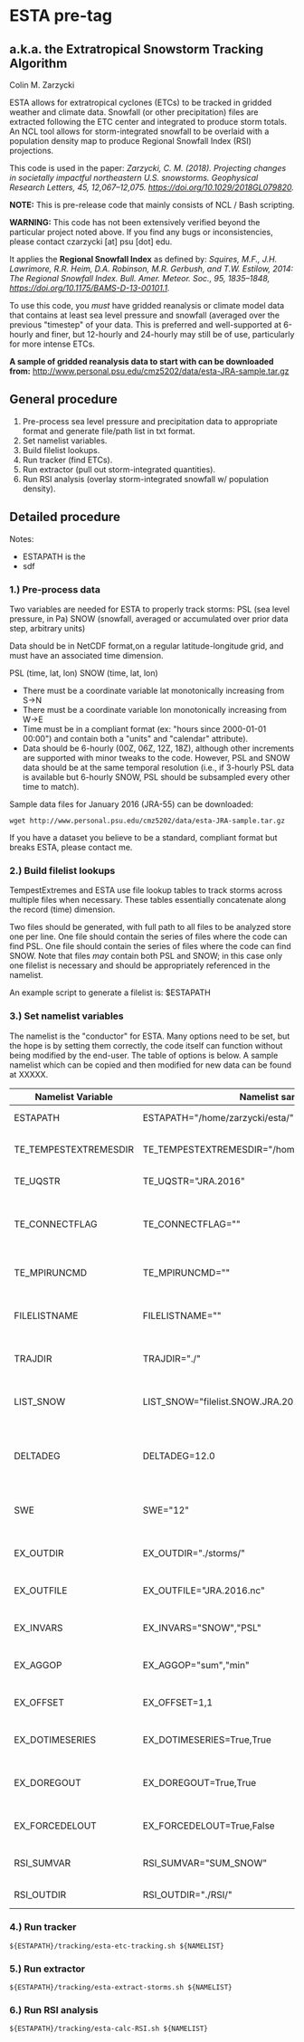 # ESTA pre-tag

## a.k.a. the Extratropical Snowstorm Tracking Algorithm

Colin M. Zarzycki

ESTA allows for extratropical cyclones (ETCs) to be tracked in gridded weather and climate data. Snowfall (or other precipitation) files are extracted following the ETC center and integrated to produce storm totals. An NCL tool allows for storm-integrated snowfall to be overlaid with a population density map to produce Regional Snowfall Index (RSI) projections.

This code is used in the paper:
_Zarzycki, C. M. (2018). Projecting changes in societally impactful northeastern U.S. snowstorms. Geophysical Research Letters, 45, 12,067–12,075. https://doi.org/10.1029/2018GL079820._

**NOTE:** This is pre-release code that mainly consists of NCL / Bash scripting.

**WARNING:** This code has not been extensively verified beyond the particular project noted above. If you find any bugs or inconsistencies, please contact czarzycki [at] psu [dot] edu.

It applies the **Regional Snowfall Index** as defined by:
_Squires, M.F., J.H. Lawrimore, R.R. Heim, D.A. Robinson, M.R. Gerbush, and T.W. Estilow, 2014: The Regional Snowfall Index. Bull. Amer. Meteor. Soc., 95, 1835–1848, https://doi.org/10.1175/BAMS-D-13-00101.1._

To use this code, you *must* have gridded reanalysis or climate model data that contains at least sea level pressure and snowfall (averaged over the previous "timestep" of your data. This is preferred and well-supported at 6-hourly and finer, but 12-hourly and 24-hourly may still be of use, particularly for more intense ETCs.

**A sample of gridded reanalysis data to start with can be downloaded from:** http://www.personal.psu.edu/cmz5202/data/esta-JRA-sample.tar.gz

## General procedure

1. Pre-process sea level pressure and precipitation data to appropriate format and generate file/path list in txt format.
2. Set namelist variables.
3. Build filelist lookups.
4. Run tracker (find ETCs).
5. Run extractor (pull out storm-integrated quantities).
6. Run RSI analysis (overlay storm-integrated snowfall w/ population density).

## Detailed procedure

Notes:
- ESTAPATH is the 
- sdf


### 1.) Pre-process data

Two variables are needed for ESTA to properly track storms:
PSL (sea level pressure, in Pa)
SNOW (snowfall, averaged or accumulated over prior data step, arbitrary units)

Data should be in NetCDF format,on a regular latitude-longitude grid, and must have an associated time dimension.

PSL (time, lat, lon)
SNOW (time, lat, lon)

- There must be a coordinate variable lat monotonically increasing from S->N
- There must be a coordinate variable lon monotonically increasing from W->E
- Time must be in a compliant format (ex: "hours since 2000-01-01 00:00") and contain both a "units" and "calendar" attribute).
- Data should be 6-hourly (00Z, 06Z, 12Z, 18Z), although other increments are supported with minor tweaks to the code. However, PSL and SNOW data should be at the same temporal resolution (i.e., if 3-hourly PSL data is available but 6-hourly SNOW, PSL should be subsampled every other time to match).

Sample data files for January 2016 (JRA-55) can be downloaded:

```
wget http://www.personal.psu.edu/cmz5202/data/esta-JRA-sample.tar.gz
```

If you have a dataset you believe to be a standard, compliant format but breaks ESTA, please contact me.

### 2.) Build filelist lookups

TempestExtremes and ESTA use file lookup tables to track storms across multiple files when necessary. These tables essentially concatenate along the record (time) dimension.

Two files should be generated, with full path to all files to be analyzed store one per line. One file should contain the series of files where the code can find PSL. One file should contain the series of files where the code can find SNOW. Note that files *may* contain both PSL and SNOW; in this case only one filelist is necessary and should be appropriately referenced in the namelist.

An example script to generate a filelist is: $ESTAPATH

### 3.) Set namelist variables

The namelist is the "conductor" for ESTA. Many options need to be set, but the hope is by setting them correctly, the code itself can function without being modified by the end-user. The table of options is below. A sample namelist which can be copied and then modified for new data can be found at XXXXX.

| Namelist Variable | Namelist sample | Type | Description |
| --- | --- | --- | --- |
| ESTAPATH | ESTAPATH="/home/zarzycki/esta/" | string | Path to main ESTA dir |
| TE_TEMPESTEXTREMESDIR | TE_TEMPESTEXTREMESDIR="/home/zarzycki/TE/" | string | Path to main TempestExtremes dir |
| TE_UQSTR | TE_UQSTR="JRA.2016" | string | Unique string for TE traj calcs |
| TE_CONNECTFLAG | TE_CONNECTFLAG="" | string | TE connectivity string for unstructured grids (empty if unused) |
| TE_MPIRUNCMD | TE_MPIRUNCMD="" | string | TE MPI run command (empty if no MPI) |
| FILELISTNAME | FILELISTNAME="" | string | List of files containing PSL fields for ETC tracking |
| TRAJDIR | TRAJDIR="./" | string | Directory to output ETC trajectory file |
| LIST_SNOW | LIST_SNOW="filelist.SNOW.JRA.2016","filelist.PSL.JRA.2016" | string(s) | List of files containing event variables to be extracted |
| DELTADEG | DELTADEG=12.0 | float | Radius of precipitation integral search (in great circle degrees) |
| SWE | SWE="12" | string | Snow water equivalent for snowfall calculations |
| EX_OUTDIR | EX_OUTDIR="./storms/" | string | Path to output storm extraction NetCDF file |
| EX_OUTFILE | EX_OUTFILE="JRA.2016.nc" | string | Name of storm extraction NetCDF file |
| EX_INVARS | EX_INVARS="SNOW","PSL" | string(s) | Name of variables to extract |
| EX_AGGOP | EX_AGGOP="sum","min" | string(s) | Integration operator for storm extraction |
| EX_OFFSET | EX_OFFSET=1,1 | float(s) | Multiplication operators for extract variables |
| EX_DOTIMESERIES | EX_DOTIMESERIES=True,True | logical(s) | Multiplication operators for extract variables |
| EX_DOREGOUT | EX_DOREGOUT=True,True | logical(s) | Only output regional NetCDF domain for storm extraction |
| EX_FORCEDELOUT | EX_FORCEDELOUT=True,False | logical(s) | If EX_OUTFILE exists, should we force delete? |
| RSI_SUMVAR | RSI_SUMVAR="SUM_SNOW" | string | Name of variable to sum over for RSI |
| RSI_OUTDIR | RSI_OUTDIR="./RSI/" | string | Where to write RSI output |

### 4.) Run tracker

```
${ESTAPATH}/tracking/esta-etc-tracking.sh ${NAMELIST} 
```

### 5.) Run extractor

```
${ESTAPATH}/tracking/esta-extract-storms.sh ${NAMELIST} 
```

### 6.) Run RSI analysis

```
${ESTAPATH}/tracking/esta-calc-RSI.sh ${NAMELIST}
```



